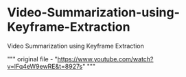 # Video-Summarization-using-Keyframe-Extraction
Video Summarization using Keyframe Extraction 

"""
original file - "https://www.youtube.com/watch?v=lFq4eW9ewRE&t=8927s"
"""
